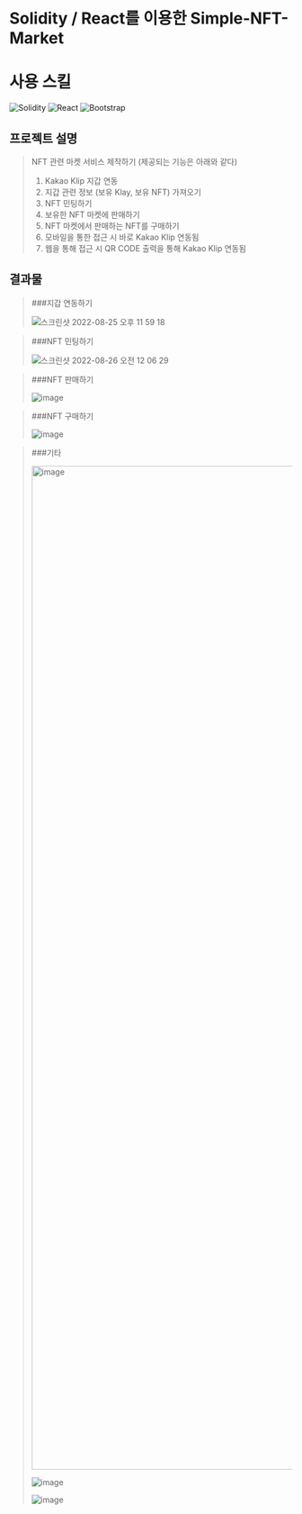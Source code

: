 # Solidity / React를 이용한 Simple-NFT-Market

# 사용 스킬
<img alt="Solidity" src ="https://img.shields.io/badge/Solidity-363636.svg?&style=for-the-badge&logo=Java&logoColor=white"/>
<img alt="React" src ="https://img.shields.io/badge/React-61DAFB.svg?&style=for-the-badge&logo=React&logoColor=black"/> 
<img alt="Bootstrap" src ="https://img.shields.io/badge/Bootstrap-7952B3.svg?&style=for-the-badge&logo=Bootstrap&logoColor=white"/> 

## 프로젝트 설명
> NFT 관련 마켓 서비스 제작하기 (제공되는 기능은 아래와 같다)
> 1. Kakao Klip 지갑 연동
> 2. 지갑 관련 정보 (보유 Klay, 보유 NFT) 가져오기
> 3. NFT 민팅하기
> 4. 보유한 NFT 마켓에 판매하기
> 5. NFT 마켓에서 판매하는 NFT를 구매하기
> 6. 모바일을 통한 접근 시 바로 Kakao Klip 연동됨
> 7. 웹을 통해 접근 시 QR CODE 출력을 통해 Kakao Klip 연동됨

## 결과물
> ###지갑 연동하기
> 
>![스크린샷 2022-08-25 오후 11 59 18](https://user-images.githubusercontent.com/61587538/186699867-d40427a4-3c87-4c46-8b91-b1c8f9c2957a.png)

> ###NFT 민팅하기
> 
> ![스크린샷 2022-08-26 오전 12 06 29](https://user-images.githubusercontent.com/61587538/186701670-298459c0-b0c5-4f53-a1aa-5a5bb3c3f315.png)


> ###NFT 판매하기
>
> ![image](https://user-images.githubusercontent.com/61587538/186702212-fc4cb8ed-314c-4ee8-b32a-1f7c5937f838.png)

> ###NFT 구매하기
>
> ![image](https://user-images.githubusercontent.com/61587538/186702588-d76e076c-77fa-4d64-bc26-b59a85a619d6.png)

> ###기타
>
> <img width="1783" alt="image" src="https://user-images.githubusercontent.com/61587538/186703007-54f133d4-e6e1-49ef-b5c8-669b1320a144.png">
>
> ![image](https://user-images.githubusercontent.com/61587538/186703341-1e1651da-512c-419f-81c9-9c8915d82a4a.png)
> 
> ![image](https://user-images.githubusercontent.com/61587538/186703580-f9c0c37f-de57-474a-bb29-d7ee49933c19.png)

